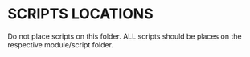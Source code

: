 # SCRIPTS LOCATIONS
Do not place scripts on this folder.
ALL scripts should be places on the respective module/script folder.


